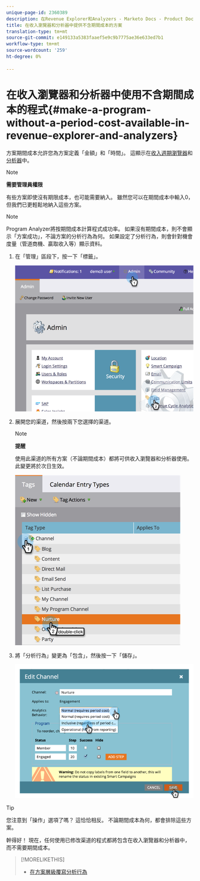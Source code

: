 ```yaml
---
unique-page-id: 2360389
description: 在Revenue Explorer和Analyzers - Marketo Docs - Product Documentation中提供不含期間成本的計畫
title: 在收入瀏覽器和分析器中提供不含期間成本的方案
translation-type: tm+mt
source-git-commit: e149133a5383faaef5e9c9b7775ae36e633ed7b1
workflow-type: tm+mt
source-wordcount: '259'
ht-degree: 0%

---
```



# 在收入瀏覽器和分析器中使用不含期間成本的程式{#make-a-program-without-a-period-cost-available-in-revenue-explorer-and-analyzers}

方案期間成本允許您為方案定義「金額」和「時間」。 這顯示在[收入週期瀏覽器](http://docs.marketo.com/display/docs/revenue+cycle+analytics)和[分析器](../../../../product-docs/reporting/revenue-cycle-analytics/opportunity-influence-analyzer/tell-the-marketing-story-with-an-opportunity-influence-analyzer.md)中。

>[!NOTE]
>
>**需要管理員權限**

有些方案即使沒有期限成本，也可能需要納入。 雖然您可以在期間成本中輸入0，但我們已更輕鬆地納入這些方案。

>[!NOTE]
>
>Program Analyzer將按期間成本計算程式成功率。 如果沒有期間成本，則不會顯示「方案成功」，不論方案的分析行為為何。 如果設定了分析行為，則會針對機會度量（管道商機、贏取收入等）顯示資料。

1. 在「管理」區段下，按一下「標籤」。

   ![](assets/image2014-9-17-12-3a35-3a32.png)

1. 展開您的渠道，然後按兩下您選擇的渠道。

   >[!NOTE]
   >
   >**提醒**
   >
   >使用此渠道的所有方案（不論期間成本）都將可供收入瀏覽器和分析器使用。 此變更將於次日生效。

   ![](assets/image2014-9-17-12-3a36-3a7.png)

1. 將「分析行為」變更為「包含」，然後按一下「儲存」。

   ![](assets/image2014-9-17-12-3a36-3a13.png)

>[!TIP]
>
>您注意到「操作」選項了嗎？ 這恰恰相反。 不論期間成本為何，都會排除這些方案。

幹得好！ 現在，任何使用已修改渠道的程式都將包含在收入瀏覽器和分析器中，而不需要期間成本。

>[!MORELIKETHIS]
>
>* [在方案層級覆寫分析行為](override-analytics-behavior-at-the-program-level.md)

>



